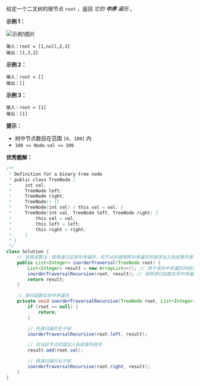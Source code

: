 给定一个二叉树的根节点 `root` ，返回 *它的 **中序** 遍历* 。

**示例 1：**

![示例1图片](https://assets.leetcode.com/uploads/2020/09/15/inorder_1.jpg)

```
输入：root = [1,null,2,3]
输出：[1,3,2]

```

**示例 2：**

```
输入：root = []
输出：[]

```

**示例 3：**

```
输入：root = [1]
输出：[1]

```

**提示：**

- 树中节点数目在范围 `[0, 100]` 内
- `100 <= Node.val <= 100`

**优秀题解：**

```java
/**
 * Definition for a binary tree node.
 * public class TreeNode {
 *     int val;
 *     TreeNode left;
 *     TreeNode right;
 *     TreeNode() {}
 *     TreeNode(int val) { this.val = val; }
 *     TreeNode(int val, TreeNode left, TreeNode right) {
 *         this.val = val;
 *         this.left = left;
 *         this.right = right;
 *     }
 * }
 */
class Solution {
    // 思路或算法：使用递归实现中序遍历，将节点的值按照中序遍历的顺序加入到结果列表中。
    public List<Integer> inorderTraversal(TreeNode root) {
        List<Integer> result = new ArrayList<>(); // 用于保存中序遍历的结果
        inorderTraversalRecursive(root, result); // 调用递归函数实现中序遍历
        return result;
    }

    // 递归函数实现中序遍历
    private void inorderTraversalRecursive(TreeNode root, List<Integer> result) {
        if (root == null) {
            return;
        }

        // 先递归遍历左子树
        inorderTraversalRecursive(root.left, result);

        // 将当前节点的值加入到结果列表中
        result.add(root.val);

        // 再递归遍历右子树
        inorderTraversalRecursive(root.right, result);
    }
}
```